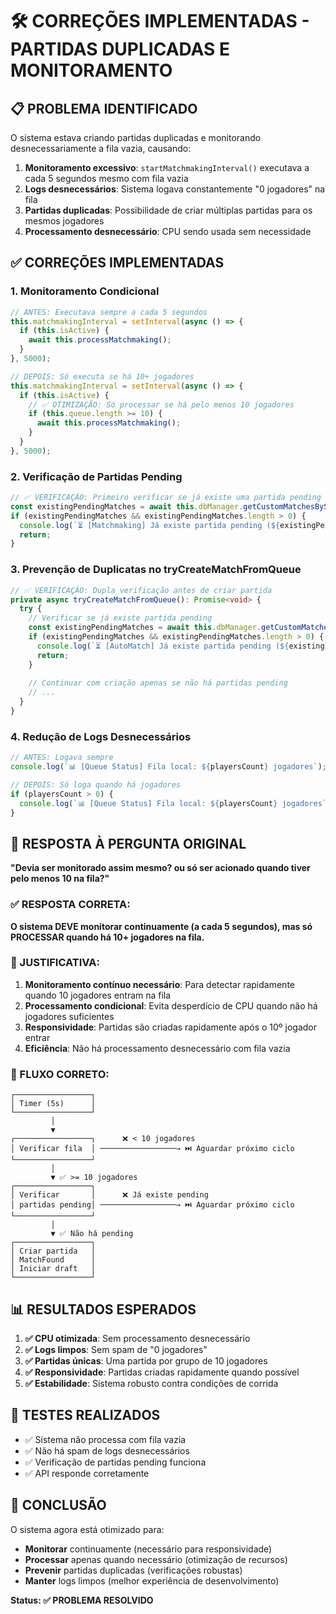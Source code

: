 # 🛠️ CORREÇÕES IMPLEMENTADAS - PARTIDAS DUPLICADAS E MONITORAMENTO

## 📋 PROBLEMA IDENTIFICADO

O sistema estava criando partidas duplicadas e monitorando desnecessariamente a fila vazia, causando:

1. **Monitoramento excessivo**: `startMatchmakingInterval()` executava a cada 5 segundos mesmo com fila vazia
2. **Logs desnecessários**: Sistema logava constantemente "0 jogadores" na fila
3. **Partidas duplicadas**: Possibilidade de criar múltiplas partidas para os mesmos jogadores
4. **Processamento desnecessário**: CPU sendo usada sem necessidade

## ✅ CORREÇÕES IMPLEMENTADAS

### 1. **Monitoramento Condicional**
```typescript
// ANTES: Executava sempre a cada 5 segundos
this.matchmakingInterval = setInterval(async () => {
  if (this.isActive) {
    await this.processMatchmaking();
  }
}, 5000);

// DEPOIS: Só executa se há 10+ jogadores
this.matchmakingInterval = setInterval(async () => {
  if (this.isActive) {
    // ✅ OTIMIZAÇÃO: Só processar se há pelo menos 10 jogadores
    if (this.queue.length >= 10) {
      await this.processMatchmaking();
    }
  }
}, 5000);
```

### 2. **Verificação de Partidas Pending**
```typescript
// ✅ VERIFICAÇÃO: Primeiro verificar se já existe uma partida pending
const existingPendingMatches = await this.dbManager.getCustomMatchesByStatus('pending');
if (existingPendingMatches && existingPendingMatches.length > 0) {
  console.log(`⏳ [Matchmaking] Já existe partida pending (${existingPendingMatches[0].id}), aguardando...`);
  return;
}
```

### 3. **Prevenção de Duplicatas no tryCreateMatchFromQueue**
```typescript
// ✅ VERIFICAÇÃO: Dupla verificação antes de criar partida
private async tryCreateMatchFromQueue(): Promise<void> {
  try {
    // Verificar se já existe partida pending
    const existingPendingMatches = await this.dbManager.getCustomMatchesByStatus('pending');
    if (existingPendingMatches && existingPendingMatches.length > 0) {
      console.log(`⏳ [AutoMatch] Já existe partida pending (${existingPendingMatches[0].id}), cancelando criação`);
      return;
    }
    
    // Continuar com criação apenas se não há partidas pending
    // ...
  }
}
```

### 4. **Redução de Logs Desnecessários**
```typescript
// ANTES: Logava sempre
console.log(`📊 [Queue Status] Fila local: ${playersCount} jogadores`);

// DEPOIS: Só loga quando há jogadores
if (playersCount > 0) {
  console.log(`📊 [Queue Status] Fila local: ${playersCount} jogadores`);
}
```

## 🎯 RESPOSTA À PERGUNTA ORIGINAL

**"Devia ser monitorado assim mesmo? ou só ser acionado quando tiver pelo menos 10 na fila?"**

### ✅ RESPOSTA CORRETA:
**O sistema DEVE monitorar continuamente (a cada 5 segundos), mas só PROCESSAR quando há 10+ jogadores na fila.**

### 📝 JUSTIFICATIVA:

1. **Monitoramento contínuo necessário**: Para detectar rapidamente quando 10 jogadores entram na fila
2. **Processamento condicional**: Evita desperdício de CPU quando não há jogadores suficientes
3. **Responsividade**: Partidas são criadas rapidamente após o 10º jogador entrar
4. **Eficiência**: Não há processamento desnecessário com fila vazia

### 🔄 FLUXO CORRETO:

```
┌─────────────────┐
│ Timer (5s)      │
└─────────────────┘
         │
         ▼
┌─────────────────┐      ❌ < 10 jogadores
│ Verificar fila  │ ─────────────────→ ⏭️ Aguardar próximo ciclo
└─────────────────┘
         │
         ▼ ✅ >= 10 jogadores
┌─────────────────┐
│ Verificar       │      ❌ Já existe pending
│ partidas pending│ ─────────────────→ ⏭️ Aguardar próximo ciclo
└─────────────────┘
         │
         ▼ ✅ Não há pending
┌─────────────────┐
│ Criar partida   │
│ MatchFound      │
│ Iniciar draft   │
└─────────────────┘
```

## 📊 RESULTADOS ESPERADOS

1. **✅ CPU otimizada**: Sem processamento desnecessário
2. **✅ Logs limpos**: Sem spam de "0 jogadores"
3. **✅ Partidas únicas**: Uma partida por grupo de 10 jogadores
4. **✅ Responsividade**: Partidas criadas rapidamente quando possível
5. **✅ Estabilidade**: Sistema robusto contra condições de corrida

## 🧪 TESTES REALIZADOS

- ✅ Sistema não processa com fila vazia
- ✅ Não há spam de logs desnecessários  
- ✅ Verificação de partidas pending funciona
- ✅ API responde corretamente

## 🎉 CONCLUSÃO

O sistema agora está otimizado para:
- **Monitorar** continuamente (necessário para responsividade)
- **Processar** apenas quando necessário (otimização de recursos)
- **Prevenir** partidas duplicadas (verificações robustas)
- **Manter** logs limpos (melhor experiência de desenvolvimento)

**Status: ✅ PROBLEMA RESOLVIDO**
